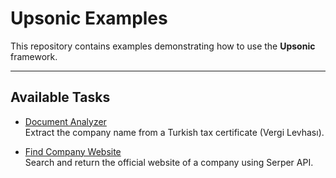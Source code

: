 # Upsonic Examples

This repository contains examples demonstrating how to use the **Upsonic** framework.

---

## Available Tasks

- [Document Analyzer](task_examples/document_analyzer)  
  Extract the company name from a Turkish tax certificate (Vergi Levhası).

- [Find Company Website](task_examples/find_company_website)  
  Search and return the official website of a company using Serper API.
  